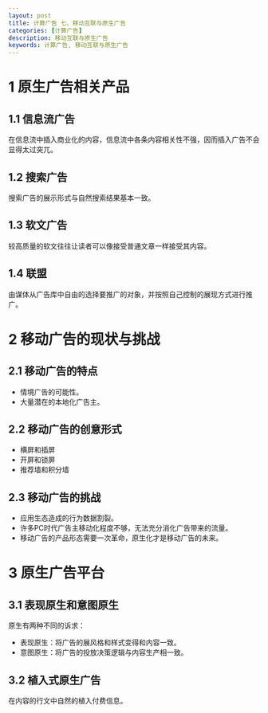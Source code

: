 ```yaml
---
layout: post
title: 计算广告 七、移动互联与原生广告
categories: [计算广告]
description: 移动互联与原生广告
keywords: 计算广告, 移动互联与原生广告
---
```


# 1 原生广告相关产品

## 1.1 信息流广告
在信息流中插入商业化的内容，信息流中各条内容相关性不强，因而插入广告不会显得太过突兀。

## 1.2 搜索广告
搜索广告的展示形式与自然搜索结果基本一致。

## 1.3 软文广告
较高质量的软文往往让读者可以像接受普通文章一样接受其内容。

## 1.4 联盟
由谋体从广告库中自由的选择要推广的对象，并按照自己控制的展现方式进行推广。

# 2 移动广告的现状与挑战

## 2.1 移动广告的特点
* 情境广告的可能性。
* 大量潜在的本地化广告主。

## 2.2 移动广告的创意形式
* 横屏和插屏
* 开屏和锁屏
* 推荐墙和积分墙

## 2.3 移动广告的挑战
* 应用生态造成的行为数据割裂。
* 许多PC时代广告主移动化程度不够，无法充分消化广告带来的流量。
* 移动广告的产品形态需要一次革命，原生化才是移动广告的未来。

# 3 原生广告平台

## 3.1 表现原生和意图原生
原生有两种不同的诉求：
* 表现原生：将广告的展风格和样式变得和内容一致。
* 意图原生：将广告的投放决策逻辑与内容生产相一致。

## 3.2 植入式原生广告
在内容的行文中自然的植入付费信息。
